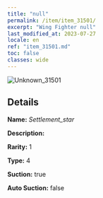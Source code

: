 ```yaml
---
title: "null"
permalink: /item/item_31501/
excerpt: "Wing Fighter null"
last_modified_at: 2023-07-27
locale: en
ref: "item_31501.md"
toc: false
classes: wide
---
```



 ![Unknown_31501](/images/item/Settlement_star_p.png)



## Details

 **Name:** *Settlement_star* 

 **Description:** 

 **Rarity:** 1 

 **Type:** 4 

 **Suction:** true 

 **Auto Suction:** false 


